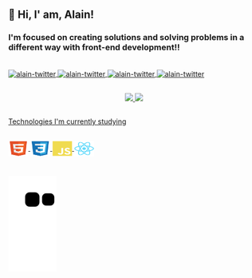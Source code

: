 ## 👋 Hi, I' am, Alain! 

### I'm focused on creating solutions and solving problems in a different way with front-end development!! 


  
<div style="display: inline_block"><br>   
   <a href="https://www.linkedin.com/in/alain-nielsen" target="_blank"> <img align="center" alt="alain-twitter" height="50" width="50" src="https://cdn.jsdelivr.net/gh/devicons/devicon/icons/linkedin/linkedin-original.svg"/>    
   <a href="https://twitter.com/themirok" target="_blank"> <img align="center" alt="alain-twitter" height="50" width="50" src="https://cdn.jsdelivr.net/gh/devicons/devicon/icons/twitter/twitter-original.svg"/>
   <a href="https://www.facebook.com/themirok/" target="_blank"> <img align="center" alt="alain-twitter" height="50" width="50" src="https://cdn.jsdelivr.net/gh/devicons/devicon/icons/facebook/facebook-original.svg"/>
   <a href="https://instagram.com/themirok" target="_blank"> <img align="center" alt="alain-twitter" height="50" width="50" src="https://cdn-icons-png.flaticon.com/512/2111/2111463.png"/>
          
</div>  
          


##

<div align="center">
  <a href="https://github.com/nielsen7">
  <img height="180em" src="https://github-readme-stats.vercel.app/api?username=nielsen7&show_icons=true&theme=dracula&include_all_commits=true&count_private=true"/>
  <img height="180em" src="https://github-readme-stats.vercel.app/api/top-langs/?username=nielsen7&layout=compact&langs_count=7&theme=dracula"/>
</div>

##  

Technologies I'm currently studying
  
<div style="display: inline_block"><br>
  <img align="center" alt="alain-HTML" height="30" width="40" src="https://raw.githubusercontent.com/devicons/devicon/master/icons/html5/html5-original.svg">
  <img align="center" alt="alain-CSS" height="30" width="40" src="https://raw.githubusercontent.com/devicons/devicon/master/icons/css3/css3-original.svg">
  <img align="center" alt="alain-Js" height="30" width="40" src="https://raw.githubusercontent.com/devicons/devicon/master/icons/javascript/javascript-plain.svg">
  <img align="center" alt="alain-React" height="30" width="40" src="https://raw.githubusercontent.com/devicons/devicon/master/icons/react/react-original.svg">

</div>


#


![Snake animation](https://github.com/Gutoneitzke/gutoneitzke/blob/output/github-contribution-grid-snake.svg)

